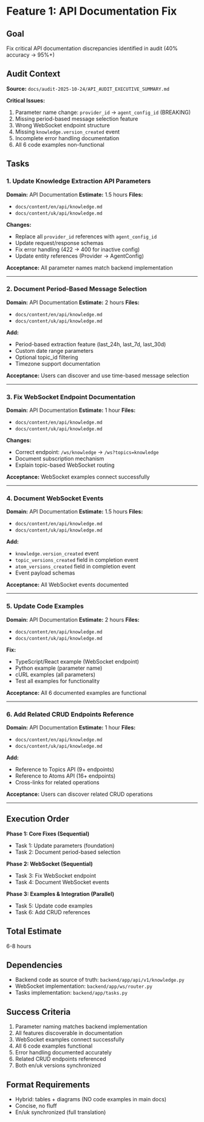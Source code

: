 # Feature 1: API Documentation Fix

## Goal

Fix critical API documentation discrepancies identified in audit (40% accuracy → 95%+)

## Audit Context

**Source:** `docs/audit-2025-10-24/API_AUDIT_EXECUTIVE_SUMMARY.md`

**Critical Issues:**
1. Parameter name change: `provider_id` → `agent_config_id` (BREAKING)
2. Missing period-based message selection feature
3. Wrong WebSocket endpoint structure
4. Missing `knowledge.version_created` event
5. Incomplete error handling documentation
6. All 6 code examples non-functional

## Tasks

### 1. Update Knowledge Extraction API Parameters
**Domain:** API Documentation
**Estimate:** 1.5 hours
**Files:**
- `docs/content/en/api/knowledge.md`
- `docs/content/uk/api/knowledge.md`

**Changes:**
- Replace all `provider_id` references with `agent_config_id`
- Update request/response schemas
- Fix error handling (422 → 400 for inactive config)
- Update entity references (Provider → AgentConfig)

**Acceptance:** All parameter names match backend implementation

---

### 2. Document Period-Based Message Selection
**Domain:** API Documentation
**Estimate:** 2 hours
**Files:**
- `docs/content/en/api/knowledge.md`
- `docs/content/uk/api/knowledge.md`

**Add:**
- Period-based extraction feature (last_24h, last_7d, last_30d)
- Custom date range parameters
- Optional topic_id filtering
- Timezone support documentation

**Acceptance:** Users can discover and use time-based message selection

---

### 3. Fix WebSocket Endpoint Documentation
**Domain:** API Documentation
**Estimate:** 1 hour
**Files:**
- `docs/content/en/api/knowledge.md`
- `docs/content/uk/api/knowledge.md`

**Changes:**
- Correct endpoint: `/ws/knowledge` → `/ws?topics=knowledge`
- Document subscription mechanism
- Explain topic-based WebSocket routing

**Acceptance:** WebSocket examples connect successfully

---

### 4. Document WebSocket Events
**Domain:** API Documentation
**Estimate:** 1.5 hours
**Files:**
- `docs/content/en/api/knowledge.md`
- `docs/content/uk/api/knowledge.md`

**Add:**
- `knowledge.version_created` event
- `topic_versions_created` field in completion event
- `atom_versions_created` field in completion event
- Event payload schemas

**Acceptance:** All WebSocket events documented

---

### 5. Update Code Examples
**Domain:** API Documentation
**Estimate:** 2 hours
**Files:**
- `docs/content/en/api/knowledge.md`
- `docs/content/uk/api/knowledge.md`

**Fix:**
- TypeScript/React example (WebSocket endpoint)
- Python example (parameter name)
- cURL examples (all parameters)
- Test all examples for functionality

**Acceptance:** All 6 documented examples are functional

---

### 6. Add Related CRUD Endpoints Reference
**Domain:** API Documentation
**Estimate:** 1 hour
**Files:**
- `docs/content/en/api/knowledge.md`
- `docs/content/uk/api/knowledge.md`

**Add:**
- Reference to Topics API (9+ endpoints)
- Reference to Atoms API (16+ endpoints)
- Cross-links for related operations

**Acceptance:** Users can discover related CRUD operations

---

## Execution Order

**Phase 1: Core Fixes (Sequential)**
- Task 1: Update parameters (foundation)
- Task 2: Document period-based selection

**Phase 2: WebSocket (Sequential)**
- Task 3: Fix WebSocket endpoint
- Task 4: Document WebSocket events

**Phase 3: Examples & Integration (Parallel)**
- Task 5: Update code examples
- Task 6: Add CRUD references

## Total Estimate

6-8 hours

## Dependencies

- Backend code as source of truth: `backend/app/api/v1/knowledge.py`
- WebSocket implementation: `backend/app/ws/router.py`
- Tasks implementation: `backend/app/tasks.py`

## Success Criteria

1. Parameter naming matches backend implementation
2. All features discoverable in documentation
3. WebSocket examples connect successfully
4. All 6 code examples functional
5. Error handling documented accurately
6. Related CRUD endpoints referenced
7. Both en/uk versions synchronized

## Format Requirements

- Hybrid: tables + diagrams (NO code examples in main docs)
- Concise, no fluff
- En/uk synchronized (full translation)
